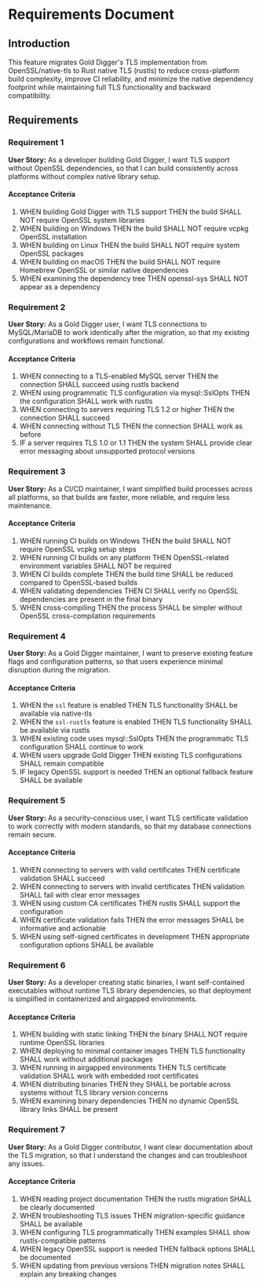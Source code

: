 # Requirements Document

## Introduction

This feature migrates Gold Digger's TLS implementation from OpenSSL/native-tls to Rust native TLS (rustls) to reduce cross-platform build complexity, improve CI reliability, and minimize the native dependency footprint while maintaining full TLS functionality and backward compatibility.

## Requirements

### Requirement 1

**User Story:** As a developer building Gold Digger, I want TLS support without OpenSSL dependencies, so that I can build consistently across platforms without complex native library setup.

#### Acceptance Criteria

1. WHEN building Gold Digger with TLS support THEN the build SHALL NOT require OpenSSL system libraries
2. WHEN building on Windows THEN the build SHALL NOT require vcpkg OpenSSL installation
3. WHEN building on Linux THEN the build SHALL NOT require system OpenSSL packages
4. WHEN building on macOS THEN the build SHALL NOT require Homebrew OpenSSL or similar native dependencies
5. WHEN examining the dependency tree THEN openssl-sys SHALL NOT appear as a dependency

### Requirement 2

**User Story:** As a Gold Digger user, I want TLS connections to MySQL/MariaDB to work identically after the migration, so that my existing configurations and workflows remain functional.

#### Acceptance Criteria

1. WHEN connecting to a TLS-enabled MySQL server THEN the connection SHALL succeed using rustls backend
2. WHEN using programmatic TLS configuration via mysql::SslOpts THEN the configuration SHALL work with rustls
3. WHEN connecting to servers requiring TLS 1.2 or higher THEN the connection SHALL succeed
4. WHEN connecting without TLS THEN the connection SHALL work as before
5. IF a server requires TLS 1.0 or 1.1 THEN the system SHALL provide clear error messaging about unsupported protocol versions

### Requirement 3

**User Story:** As a CI/CD maintainer, I want simplified build processes across all platforms, so that builds are faster, more reliable, and require less maintenance.

#### Acceptance Criteria

1. WHEN running CI builds on Windows THEN the build SHALL NOT require OpenSSL vcpkg setup steps
2. WHEN running CI builds on any platform THEN OpenSSL-related environment variables SHALL NOT be required
3. WHEN CI builds complete THEN the build time SHALL be reduced compared to OpenSSL-based builds
4. WHEN validating dependencies THEN CI SHALL verify no OpenSSL dependencies are present in the final binary
5. WHEN cross-compiling THEN the process SHALL be simpler without OpenSSL cross-compilation requirements

### Requirement 4

**User Story:** As a Gold Digger maintainer, I want to preserve existing feature flags and configuration patterns, so that users experience minimal disruption during the migration.

#### Acceptance Criteria

1. WHEN the `ssl` feature is enabled THEN TLS functionality SHALL be available via native-tls
2. WHEN the `ssl-rustls` feature is enabled THEN TLS functionality SHALL be available via rustls
3. WHEN existing code uses mysql::SslOpts THEN the programmatic TLS configuration SHALL continue to work
4. WHEN users upgrade Gold Digger THEN existing TLS configurations SHALL remain compatible
5. IF legacy OpenSSL support is needed THEN an optional fallback feature SHALL be available

### Requirement 5

**User Story:** As a security-conscious user, I want TLS certificate validation to work correctly with modern standards, so that my database connections remain secure.

#### Acceptance Criteria

1. WHEN connecting to servers with valid certificates THEN certificate validation SHALL succeed
2. WHEN connecting to servers with invalid certificates THEN validation SHALL fail with clear error messages
3. WHEN using custom CA certificates THEN rustls SHALL support the configuration
4. WHEN certificate validation fails THEN the error messages SHALL be informative and actionable
5. WHEN using self-signed certificates in development THEN appropriate configuration options SHALL be available

### Requirement 6

**User Story:** As a developer creating static binaries, I want self-contained executables without runtime TLS library dependencies, so that deployment is simplified in containerized and airgapped environments.

#### Acceptance Criteria

1. WHEN building with static linking THEN the binary SHALL NOT require runtime OpenSSL libraries
2. WHEN deploying to minimal container images THEN TLS functionality SHALL work without additional packages
3. WHEN running in airgapped environments THEN TLS certificate validation SHALL work with embedded root certificates
4. WHEN distributing binaries THEN they SHALL be portable across systems without TLS library version concerns
5. WHEN examining binary dependencies THEN no dynamic OpenSSL library links SHALL be present

### Requirement 7

**User Story:** As a Gold Digger contributor, I want clear documentation about the TLS migration, so that I understand the changes and can troubleshoot any issues.

#### Acceptance Criteria

1. WHEN reading project documentation THEN the rustls migration SHALL be clearly documented
2. WHEN troubleshooting TLS issues THEN migration-specific guidance SHALL be available
3. WHEN configuring TLS programmatically THEN examples SHALL show rustls-compatible patterns
4. WHEN legacy OpenSSL support is needed THEN fallback options SHALL be documented
5. WHEN updating from previous versions THEN migration notes SHALL explain any breaking changes

